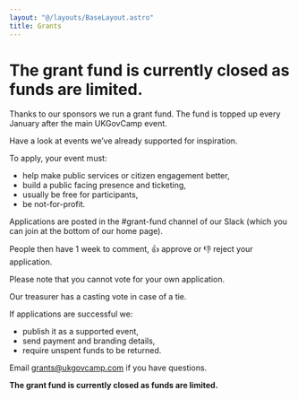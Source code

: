 ```yaml
---
layout: "@/layouts/BaseLayout.astro"
title: Grants
---
```

# The grant fund is currently closed as funds are limited.
Thanks to our sponsors we run a grant fund. The fund is topped up every January after the main UKGovCamp event.

Have a look at events we’ve already supported for inspiration.

To apply, your event must:
- help make public services or citizen engagement better,
- build a public facing presence and ticketing,
- usually be free for participants,
- be not-for-profit.

Applications are posted in the #grant-fund channel of our Slack (which you can join at the bottom of our home page).

People then have 1 week to comment, 👍 approve or 👎 reject your application.

Please note that you cannot vote for your own application.

Our treasurer has a casting vote in case of a tie.

If applications are successful we:

- publish it as a supported event,
- send payment and branding details,
- require unspent funds to be returned.

Email grants@ukgovcamp.com if you have questions.

**The grant fund is currently closed as funds are limited.**
